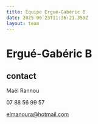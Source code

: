 ```yaml
---
title: Équipe Ergué-Gabéric B
date: 2025-06-23T11:36:21.359Z
layout: team
---
```


# Ergué-Gabéric B



## contact 

Maël Rannou

07 88 56 99 57

elmanoura@hotmail.com


